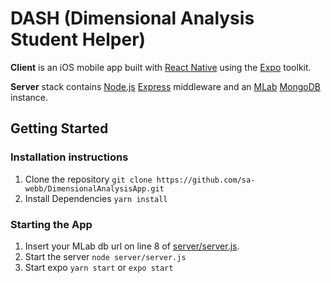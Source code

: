 # DASH (Dimensional Analysis Student Helper)

**Client** is an iOS mobile app built with [React Native](https://facebook.github.io/react-native/) using the [Expo](https://expo.io/) toolkit.  

**Server** stack contains [Node.js](https://nodejs.org/en/) [Express](https://expressjs.com/) middleware and an [MLab](https://mlab.com/) [MongoDB](https://www.mongodb.com/) instance.

## Getting Started

### Installation instructions

1. Clone the repository `git clone https://github.com/sa-webb/DimensionalAnalysisApp.git`
2. Install Dependencies `yarn install`

### Starting the App

1. Insert your MLab db url on line 8 of [server/server.js](https://github.com/sa-webb/DimensionalAnalysisApp/blob/master/server/server.js).
2. Start the server `node server/server.js`
3. Start expo `yarn start` or `expo start`